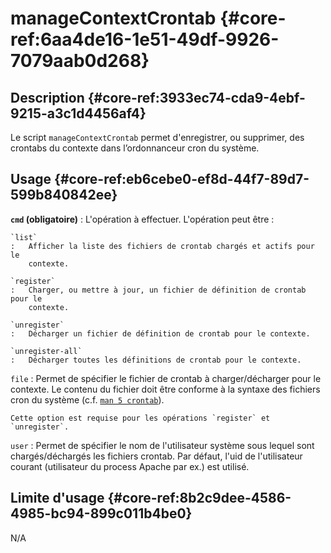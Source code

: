 # manageContextCrontab {#core-ref:6aa4de16-1e51-49df-9926-7079aab0d268}

## Description {#core-ref:3933ec74-cda9-4ebf-9215-a3c1d4456af4}

Le script `manageContextCrontab` permet d'enregistrer, ou supprimer, des crontabs du contexte
dans l’ordonnanceur cron du système.

## Usage {#core-ref:eb6cebe0-ef8d-44f7-89d7-599b840842ee}

**`cmd` (obligatoire)**
:   L'opération à effectuer. L'opération peut être :
    
    `list`
    :   Afficher la liste des fichiers de crontab chargés et actifs pour le
        contexte.
    
    `register`
    :   Charger, ou mettre à jour, un fichier de définition de crontab pour le
        contexte.
    
    `unregister`
    :   Décharger un fichier de définition de crontab pour le contexte.
    
    `unregister-all`
    :   Décharger toutes les définitions de crontab pour le contexte.

`file`
:   Permet de spécifier le fichier de crontab à charger/décharger pour le
    contexte. Le contenu du fichier doit être conforme à la syntaxe des fichiers
    cron du système
    (c.f. [`man 5 crontab`][man5_crontab]).
    
    Cette option est requise pour les opérations `register` et `unregister`.

`user`
:   Permet de spécifier le nom de l'utilisateur système sous lequel sont
    chargés/déchargés les fichiers crontab. Par défaut, l'uid de l'utilisateur
    courant (utilisateur du process Apache par ex.) est utilisé.

## Limite d'usage {#core-ref:8b2c9dee-4586-4985-bc94-899c011b4be0}

N/A

<!-- links -->
[man5_crontab]: http://manpages.ubuntu.com/manpages/precise/en/man5/crontab.5.html

